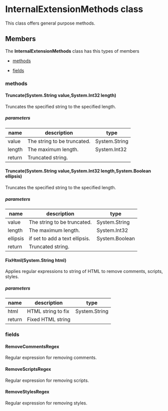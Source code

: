 
# InternalExtensionMethods class

This class offers general purpose methods.

## Members

The **InternalExtensionMethods** class has this types of members

* [methods](#methods)

* [fields](#fields)

### methods

#### Truncate(System.String value,System.Int32 length)

Truncates the specified string to the specified length.

##### parameters



| name | description | type |
| --- | --- | --- |
| value | The string to be truncated. | System.String |
| length | The maximum length. | System.Int32 |
| return |Truncated string. |

#### Truncate(System.String value,System.Int32 length,System.Boolean ellipsis)

Truncates the specified string to the specified length.

##### parameters



| name | description | type |
| --- | --- | --- |
| value | The string to be truncated. | System.String |
| length | The maximum length. | System.Int32 |
| ellipsis | if set to  add a text ellipsis. | System.Boolean |
| return |Truncated string. |

#### FixHtml(System.String html)

Applies regular expressions to string of HTML to remove comments, scripts, styles.

##### parameters



| name | description | type |
| --- | --- | --- |
| html | HTML string to fix | System.String |
| return |Fixed HTML string |

### fields

#### RemoveCommentsRegex

Regular expression for removing comments.

#### RemoveScriptsRegex

Regular expression for removing scripts.

#### RemoveStylesRegex

Regular expression for removing styles.
